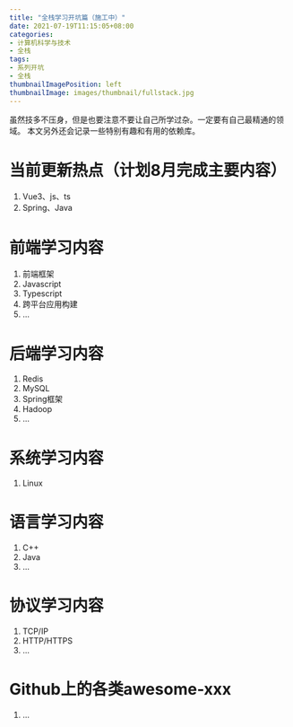 ```yaml
---
title: "全栈学习开坑篇（施工中）"
date: 2021-07-19T11:15:05+08:00
categories:
- 计算机科学与技术
- 全栈
tags:
- 系列开坑
- 全栈
thumbnailImagePosition: left
thumbnailImage: images/thumbnail/fullstack.jpg
---
```

虽然技多不压身，但是也要注意不要让自己所学过杂。一定要有自己最精通的领域。
本文另外还会记录一些特别有趣和有用的依赖库。
<!--more-->
# 当前更新热点（计划8月完成主要内容）
1. Vue3、js、ts
2. Spring、Java

# 前端学习内容
1. 前端框架
2. Javascript
3. Typescript
4. 跨平台应用构建
5. ...
# 后端学习内容
1. Redis
2. MySQL
3. Spring框架
4. Hadoop
5. ...
# 系统学习内容
1. Linux
# 语言学习内容
1. C++
2. Java
3. ...
# 协议学习内容
1. TCP/IP
2. HTTP/HTTPS
3. ...
# Github上的各类awesome-xxx
1. ...